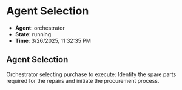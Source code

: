 # Agent Selection

- **Agent**: orchestrator
- **State**: running
- **Time**: 3/26/2025, 11:32:35 PM

## Agent Selection

Orchestrator selecting purchase to execute: Identify the spare parts required for the repairs and initiate the procurement process.

